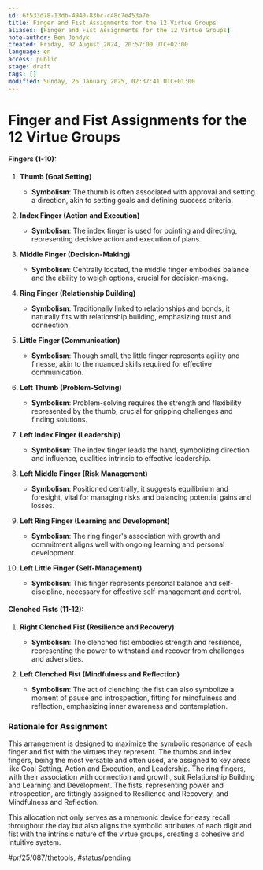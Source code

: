 ```yaml
---
id: 6f533d78-13db-4940-83bc-c48c7e453a7e
title: Finger and Fist Assignments for the 12 Virtue Groups
aliases: [Finger and Fist Assignments for the 12 Virtue Groups]
note-author: Ben Jendyk
created: Friday, 02 August 2024, 20:57:00 UTC+02:00
language: en
access: public
stage: draft
tags: []
modified: Sunday, 26 January 2025, 02:37:41 UTC+01:00
---
```


# Finger and Fist Assignments for the 12 Virtue Groups

#### **Fingers (1-10):**

1. **Thumb (Goal Setting)**
	- **Symbolism**: The thumb is often associated with approval and setting a direction, akin to setting goals and defining success criteria.

2. **Index Finger (Action and Execution)**
	- **Symbolism**: The index finger is used for pointing and directing, representing decisive action and execution of plans.

3. **Middle Finger (Decision-Making)**
	- **Symbolism**: Centrally located, the middle finger embodies balance and the ability to weigh options, crucial for decision-making.

4. **Ring Finger (Relationship Building)**
	- **Symbolism**: Traditionally linked to relationships and bonds, it naturally fits with relationship building, emphasizing trust and connection.

5. **Little Finger (Communication)**
	- **Symbolism**: Though small, the little finger represents agility and finesse, akin to the nuanced skills required for effective communication.

6. **Left Thumb (Problem-Solving)**
	- **Symbolism**: Problem-solving requires the strength and flexibility represented by the thumb, crucial for gripping challenges and finding solutions.

7. **Left Index Finger (Leadership)**
	- **Symbolism**: The index finger leads the hand, symbolizing direction and influence, qualities intrinsic to effective leadership.

8. **Left Middle Finger (Risk Management)**
	- **Symbolism**: Positioned centrally, it suggests equilibrium and foresight, vital for managing risks and balancing potential gains and losses.

9. **Left Ring Finger (Learning and Development)**
	- **Symbolism**: The ring finger's association with growth and commitment aligns well with ongoing learning and personal development.

10. **Left Little Finger (Self-Management)**
	 - **Symbolism**: This finger represents personal balance and self-discipline, necessary for effective self-management and control.

#### **Clenched Fists (11-12):**

1. **Right Clenched Fist (Resilience and Recovery)**
	 - **Symbolism**: The clenched fist embodies strength and resilience, representing the power to withstand and recover from challenges and adversities.

2. **Left Clenched Fist (Mindfulness and Reflection)**
	 - **Symbolism**: The act of clenching the fist can also symbolize a moment of pause and introspection, fitting for mindfulness and reflection, emphasizing inner awareness and contemplation.

### Rationale for Assignment

This arrangement is designed to maximize the symbolic resonance of each finger and fist with the virtues they represent. The thumbs and index fingers, being the most versatile and often used, are assigned to key areas like Goal Setting, Action and Execution, and Leadership. The ring fingers, with their association with connection and growth, suit Relationship Building and Learning and Development. The fists, representing power and introspection, are fittingly assigned to Resilience and Recovery, and Mindfulness and Reflection.

This allocation not only serves as a mnemonic device for easy recall throughout the day but also aligns the symbolic attributes of each digit and fist with the intrinsic nature of the virtue groups, creating a cohesive and intuitive system.


#pr/25/087/thetools, #status/pending